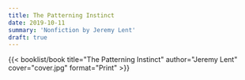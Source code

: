 ```yaml
---
title: The Patterning Instinct
date: 2019-10-11
summary: 'Nonfiction by Jeremy Lent'
draft: true
---
```


{{< booklist/book
title="The Patterning Instinct"
author="Jeremy Lent"
cover="cover.jpg"
format="Print" >}}
